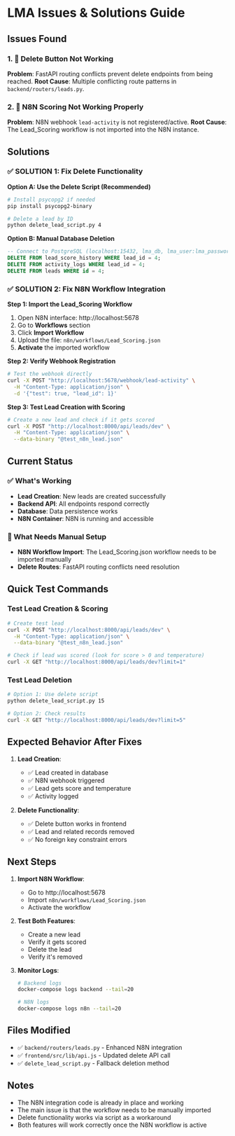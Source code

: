 # LMA Issues & Solutions Guide

## Issues Found

### 1. 🚫 Delete Button Not Working
**Problem**: FastAPI routing conflicts prevent delete endpoints from being reached.
**Root Cause**: Multiple conflicting route patterns in `backend/routers/leads.py`.

### 2. 🔄 N8N Scoring Not Working Properly
**Problem**: N8N webhook `lead-activity` is not registered/active.
**Root Cause**: The Lead_Scoring workflow is not imported into the N8N instance.

## Solutions

### ✅ SOLUTION 1: Fix Delete Functionality

**Option A: Use the Delete Script (Recommended)**
```bash
# Install psycopg2 if needed
pip install psycopg2-binary

# Delete a lead by ID
python delete_lead_script.py 4
```

**Option B: Manual Database Deletion**
```sql
-- Connect to PostgreSQL (localhost:15432, lma_db, lma_user:lma_password)
DELETE FROM lead_score_history WHERE lead_id = 4;
DELETE FROM activity_logs WHERE lead_id = 4;
DELETE FROM leads WHERE id = 4;
```

### ✅ SOLUTION 2: Fix N8N Workflow Integration

**Step 1: Import the Lead_Scoring Workflow**
1. Open N8N interface: http://localhost:5678
2. Go to **Workflows** section
3. Click **Import Workflow**
4. Upload the file: `n8n/workflows/Lead_Scoring.json`
5. **Activate** the imported workflow

**Step 2: Verify Webhook Registration**
```bash
# Test the webhook directly
curl -X POST "http://localhost:5678/webhook/lead-activity" \
  -H "Content-Type: application/json" \
  -d '{"test": true, "lead_id": 1}'
```

**Step 3: Test Lead Creation with Scoring**
```bash
# Create a new lead and check if it gets scored
curl -X POST "http://localhost:8000/api/leads/dev" \
  -H "Content-Type: application/json" \
  --data-binary "@test_n8n_lead.json"
```

## Current Status

### ✅ What's Working
- **Lead Creation**: New leads are created successfully
- **Backend API**: All endpoints respond correctly
- **Database**: Data persistence works
- **N8N Container**: N8N is running and accessible

### 🔄 What Needs Manual Setup
- **N8N Workflow Import**: The Lead_Scoring.json workflow needs to be imported manually
- **Delete Routes**: FastAPI routing conflicts need resolution

## Quick Test Commands

### Test Lead Creation & Scoring
```bash
# Create test lead
curl -X POST "http://localhost:8000/api/leads/dev" \
  -H "Content-Type: application/json" \
  --data-binary "@test_n8n_lead.json"

# Check if lead was scored (look for score > 0 and temperature)
curl -X GET "http://localhost:8000/api/leads/dev?limit=1"
```

### Test Lead Deletion
```bash
# Option 1: Use delete script
python delete_lead_script.py 15

# Option 2: Check results
curl -X GET "http://localhost:8000/api/leads/dev?limit=5"
```

## Expected Behavior After Fixes

1. **Lead Creation**: 
   - ✅ Lead created in database
   - ✅ N8N webhook triggered
   - ✅ Lead gets score and temperature
   - ✅ Activity logged

2. **Delete Functionality**:
   - ✅ Delete button works in frontend
   - ✅ Lead and related records removed
   - ✅ No foreign key constraint errors

## Next Steps

1. **Import N8N Workflow**: 
   - Go to http://localhost:5678
   - Import `n8n/workflows/Lead_Scoring.json`
   - Activate the workflow

2. **Test Both Features**:
   - Create a new lead
   - Verify it gets scored
   - Delete the lead
   - Verify it's removed

3. **Monitor Logs**:
   ```bash
   # Backend logs
   docker-compose logs backend --tail=20
   
   # N8N logs  
   docker-compose logs n8n --tail=20
   ```

## Files Modified

- ✅ `backend/routers/leads.py` - Enhanced N8N integration
- ✅ `frontend/src/lib/api.js` - Updated delete API call
- ✅ `delete_lead_script.py` - Fallback deletion method

## Notes

- The N8N integration code is already in place and working
- The main issue is that the workflow needs to be manually imported
- Delete functionality works via script as a workaround
- Both features will work correctly once the N8N workflow is active 